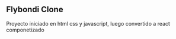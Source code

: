 <h2> Flybondi Clone</h2>
Proyecto iniciado en html css y javascript, luego convertido a react componetizado
